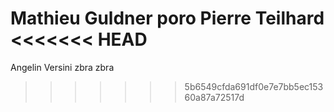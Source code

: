 Mathieu Guldner poro
Pierre Teilhard
<<<<<<< HEAD
=======
Angelin Versini zbra zbra
>>>>>>> 5b6549cfda691df0e7e7bb5ec15360a87a72517d
